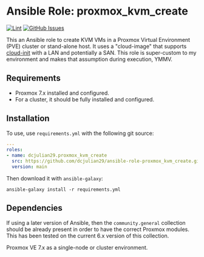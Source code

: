 # Ansible Role: proxmox_kvm_create

[![Lint](https://github.com/dcjulian29/ansible-role-proxmox_kvm_create/actions/workflows/lint.yml/badge.svg)](https://github.com/dcjulian29/ansible-role-proxmox_kvm_create/actions/workflows/lint.yml) [![GitHub Issues](https://img.shields.io/github/issues-raw/dcjulian29/ansible-role-proxmox_kvm_create.svg)](https://github.com/dcjulian29/ansible-role-proxmox_kvm_create/issues)

This an Ansible role to create KVM VMs in a Proxmox Virtual Environment (PVE) cluster or stand-alone host. It uses a "cloud-image" that supports [cloud-init](https://pve.proxmox.com/wiki/Cloud_init_Support) with a LAN and potentially a SAN. This role is super-custom to my environment and makes that assumption during execution, YMMV.

## Requirements

- Proxmox 7.x installed and configured.
- For a cluster, it should be fully installed and configured.

## Installation

To use, use `requirements.yml` with the following git source:

```yaml
---
roles:
- name: dcjulian29.proxmox_kvm_create
  src: https://github.com/dcjulian29/ansible-role-proxmox_kvm_create.git
  version: main
  ```

Then download it with `ansible-galaxy`:

```shell
ansible-galaxy install -r requirements.yml
```

## Dependencies

If using a later version of Ansible, then the `community.general` collection should be already present in order to have the correct Proxmox modules. This has been tested on the current 6.x version of this collection.

Proxmox VE 7.x as a single-node or cluster environment.
